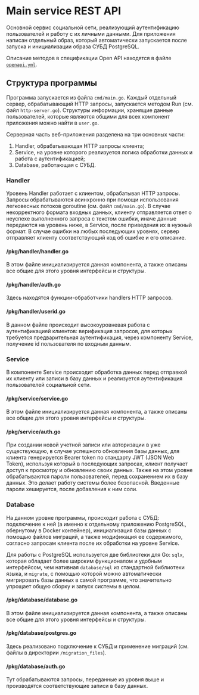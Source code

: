 # Main service REST API


Основной сервис социальной сети, реализующий аутентификацию пользователей и работу с их личными данными. Для приложения написан отдельный образ, который автоматически запускается после запуска и инициализации образа СУБД PostgreSQL.

Описание методов в спецификации Open API находятся в файле [`openapi.yml`](https://github.com/ninaiad/soa-project/blob/main-rest-api/main-service/openapi.yml).

## Структура программы

Программа запускается из файла `cmd/main.go`. Каждый отдельный сервер, обрабатывающий HTTP запросы, запускается методом Run (см. файл `http-server.go`). Структуры информации, хранящие данные пользователей, которые являются общими для всех компонент приложения можно найти в `user.go`.

Серверная часть веб-приложения разделена на три основных части: 
1. Handler, обрабатывающая HTTP запросы клиента;
2. Service, на уровне которого реализуется логика обработки данных и работа с аутентификацией;
3. Database, работающая с СУБД.

### Handler

Уровень Handler работает с клиентом, обрабатывая HTTP запросы. Запросы обрабатываются асинхронно при помощи использования легковесных потоков goroutine (см. файл `cmd/main.go`). В случае некорректного формата входных данных, клиенту отправляется ответ о неуспехе выполненного запроса с текстом ошибки, иначе данные передаются на уровень ниже, в Service, после приведения их в нужный формат. В случае ошибки на любых последующих уровнях, сервер отправляет клиенту соответствующий код об ошибке и его описание.

#### /pkg/handler/handler.go
В этом файле инициализируется данная компонента, а также описаны все общие для этого уровня интерфейсы и структуры.

#### /pkg/handler/auth.go
Здесь находятся функции-обработчики handlers HTTP запросов.

#### /pkg/handler/userid.go
В данном файле происходит высокоуровневая работа с аутентификацией клиентов: верификация запросов, для которых требуется предварительная аутентификация, через компоненту Service, получение id пользователя по входным данным.

### Service
В компоненте Service происходит обработка данных перед отправкой их клиенту или записи в базу данных и реализуется аутентификация пользователей социальной сети.

#### /pkg/service/service.go
В этом файле инициализируется данная компонента, а также описаны все общие для этого уровня интерфейсы и структуры.

#### /pkg/service/auth.go
При создании новой учетной записи или авторизации в уже существующую, в случае успешного обновления базы данных, для клиента генерируется Bearer token по стандарту JWT (JSON Web Token), используя который в последующих запросах, клиент получает доступ к просмотру и обновлению своих данных. 
Также на этом уровне обрабатываются пароли пользователей, перед сохранением их в базу данных. Это делает работу системы более безопасной. Введенные пароли хешируется, после добавления к ним соли. 

### Database

На данном уровне программы, происходит работа с СУБД: подключение к ней (а именно к отдельному приложению PostgreSQL, обернутому в Docker контейнер), инициализация базы данных с помощью файлов миграций, а также модификация ее содержимого, согласно запросам клиента после их обработки на уровне Service.

Для работы с PostgreSQL используется две библиотеки для Go: `sqlx`, которая обладает более широким функционалом и удобным интерфейсом, чем нативная `database/sql` из стандартной библиотеки языка, и `migrate`, с помощью которой можно автоматически мигрировать базы данных в самой программе, что значительно упрощает общую сборку и запуск системы в целом.

#### /pkg/database/database.go

В этом файле инициализируется данная компонента, а также описаны все общие для этого уровня интерфейсы и структуры.

#### /pkg/database/postgres.go

Здесь реализовано подключение к СУБД и применение миграций (см. файлы в директории `/migration_files`).

#### /pkg/database/auth.go

Тут обрабатываются запросы, переданные из уровня выше и производятся соответствующие записи в базу данных.
